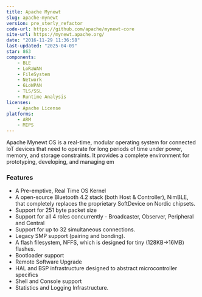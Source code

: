 ```yaml
---
title: Apache Mynewt
slug: apache-mynewt
version: pre_sterly_refactor
code-url: https://github.com/apache/mynewt-core
site-url: https://mynewt.apache.org/
date: "2016-11-29 11:36:58"
last-updated: "2025-04-09"
star: 863
components:
    - BLE
    - LoRaWAN
    - FileSystem
    - Network
    - 6LoWPAN
    - TLS/SSL
    - Runtime Analysis
licenses:
    - Apache License
platforms:
    - ARM
    - MIPS
---
```

Apache Mynewt OS is a real-time, modular operating system for connected IoT devices that need to operate for long periods of time under power, memory, and storage constraints. It provides a complete environment for prototyping, developing, and managing em

<!--more-->

### Features

- A Pre-emptive, Real Time OS Kernel
- A open-source Bluetooth 4.2 stack (both Host & Controller), NimBLE, that completely replaces the proprietary SoftDevice on Nordic chipsets.
- Support for 251 byte packet size
- Support for all 4 roles concurrently - Broadcaster, Observer, Peripheral and Central
- Support for up to 32 simultaneous connections.
- Legacy SMP support (pairing and bonding).
- A flash filesystem, NFFS, which is designed for tiny (128KB->16MB) flashes.
- Bootloader support
- Remote Software Upgrade
- HAL and BSP infrastructure designed to abstract microcontroller specifics
- Shell and Console support
- Statistics and Logging Infrastructure.

<!--github-projects-->
